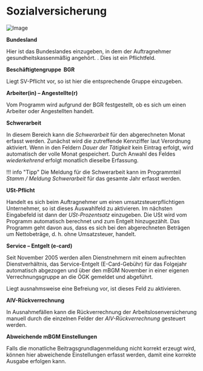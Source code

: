 # Sozialversicherung

![Image](<img/image144.png>)

**Bundesland**

Hier ist das Bundeslandes einzugeben, in dem der Auftragnehmer gesundheitskassenmäßig angehört. . Dies ist ein Pflichtfeld.

**Beschäftigtengruppe ­ BGR**

Liegt SV-Pflicht vor, so ist hier die entsprechende Gruppe einzugeben.

**Arbeiter(in) – Angestellte(r)**

Vom Programm wird aufgrund der BGR festgestellt, ob es sich um einen Arbeiter oder Angestellten handelt.

**Schwerarbeit**

In diesem Bereich kann die *Schwerarbeit* für den abgerechneten Monat erfasst werden. Zunächst wird die zutreffende Kennziffer laut Verordnung aktiviert. Wenn in den Feldern *Dauer der Tätigkeit* kein Eintrag erfolgt, wird automatisch der volle Monat gespeichert. Durch Anwahl des Feldes *wiederkehrend* erfolgt monatlich dieselbe Erfassung.

!!! info "Tipp"
    Die Meldung für die Schwerarbeit kann im Programmteil *Stamm / Meldung Schwerarbeit* für das gesamte Jahr erfasst werden.

**USt-Pflicht**

Handelt es sich beim Auftragnehmer um einen umsatzsteuerpflichtigen Unternehmer, so ist dieses Auswahlfeld zu aktivieren. Im nächsten Eingabefeld ist dann der *USt-Prozentsatz* einzugeben. Die USt wird vom Programm automatisch berechnet und zum Entgelt hinzugezählt. Das Programm geht davon aus, dass es sich bei den abgerechneten Beträgen um Nettobeträge, d. h. ohne Umsatzsteuer, handelt.

**Service – Entgelt (e-card)**

Seit November 2005 werden allen Dienstnehmern mit einem aufrechten Dienstverhältnis, das Service-Entgelt (E-Card-Gebühr) für das Folgejahr automatisch abgezogen und über den mBGM November in einer eigenen Verrechnungsgruppe an die ÖGK gemeldet und abgeführt.

Liegt ausnahmsweise eine Befreiung vor, ist dieses Feld zu aktivieren.

**AlV-Rückverrechnung**

In Ausnahmefällen kann die Rückverrechnung der Arbeitslosenversicherung manuell durch die einzelnen Felder der *AlV-Rückverrechnung* gesteuert werden.

**Abweichende mBGM Einstellungen**

Falls die monatliche Beitragsgrundlagenmeldung nicht korrekt erzeugt wird, können hier abweichende Einstellungen erfasst werden, damit eine korrekte Ausgabe erfolgen kann.
